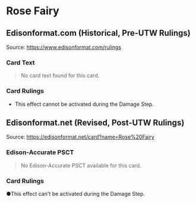 # Rose Fairy

## Edisonformat.com (Historical, Pre-UTW Rulings)

Source: https://www.edisonformat.com/rulings

### Card Text

> No card text found for this card.

### Card Rulings

*   This effect cannot be activated during the Damage Step.

## Edisonformat.net (Revised, Post-UTW Rulings)

Source: https://edisonformat.net/card?name=Rose%20Fairy

### Edison-Accurate PSCT

> No Edison-Accurate PSCT available for this card.

### Card Rulings

●This effect can't be activated during the Damage Step. 
            